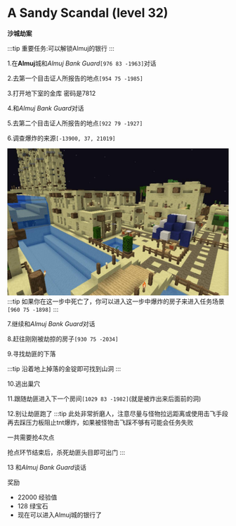 # A Sandy Scandal (level 32)
**沙城劫案**

:::tip
重要任务:可以解锁Almuj的银行
:::

1.在**Almuj**城和*Almuj Bank Guard*`[976 83 -1963]`对话

2.去第一个目击证人所报告的地点`[954 75 -1985]`

3.打开地下室的金库 密码是7812

4.和*Almuj Bank Guard*对话

5.去第二个目击证人所报告的地点`[922 79 -1927]`

6.调查爆炸的来源`[-13900, 37, 21019]`

![](../../.vuepress/public/assets/img/lvl32-1.jpg)
:::tip
如果你在这一步中死亡了，你可以进入这一步中爆炸的房子来进入任务场景`[960 75 -1898]`
:::

7.继续和*Almuj Bank Guard*对话

8.赶往刚刚被劫掠的房子`[930 75 -2034]`

9.寻找劫匪的下落

:::tip
沿着地上掉落的金锭即可找到山洞
:::

10.逃出巢穴

11.跟随劫匪进入下一个房间`[1029 83 -1982]`(就是被炸出来后面前的洞)

12.别让劫匪跑了
:::tip
此处非常折磨人，注意尽量与怪物拉远距离或使用击飞手段再去踩压力板阻止tnt爆炸，如果被怪物击飞踩不够有可能会任务失败

一共需要抢4次点

抢点环节结束后，杀死劫匪头目即可出门
:::

13 和*Almuj Bank Guard*谈话

奖励
+ 22000 经验值
+ 128 绿宝石
+ 现在可以进入Almuj城的银行了